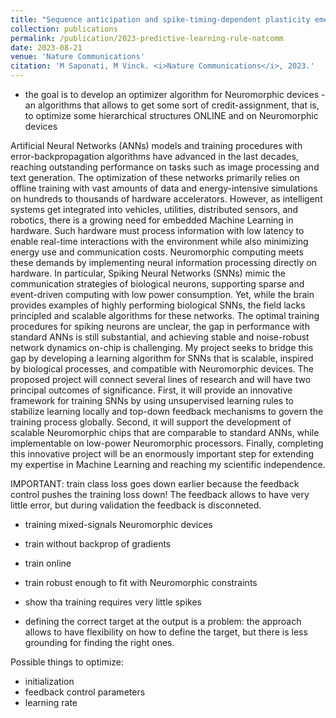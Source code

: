```yaml
---
title: "Sequence anticipation and spike-timing-dependent plasticity emerge from a predictive learning rule"
collection: publications
permalink: /publication/2023-predictive-learning-rule-natcomm
date: 2023-08-21
venue: 'Nature Communications'
citation: 'M Saponati, M Vinck. <i>Nature Communications</i>, 2023.'
---
```



- the goal is to develop an optimizer algorithm for Neuromorphic devices - an algorithms that allows to get some sort of credit-assignment, that is, to optimize some hierarchical structures ONLINE and on Neuromorphic devices




Artificial Neural Networks (ANNs) models and training procedures with error-backpropagation
algorithms have advanced in the last decades, reaching outstanding performance on tasks such as
image processing and text generation. The optimization of these networks primarily relies on offline
training with vast amounts of data and energy-intensive simulations on hundreds to thousands of
hardware accelerators. However, as intelligent systems get integrated into vehicles, utilities, distributed
sensors, and robotics, there is a growing need for embedded Machine Learning in hardware. Such
hardware must process information with low latency to enable real-time interactions with the
environment while also minimizing energy use and communication costs. Neuromorphic computing
meets these demands by implementing neural information processing directly on hardware. In
particular, Spiking Neural Networks (SNNs) mimic the communication strategies of biological neurons,
supporting sparse and event-driven computing with low power consumption. Yet, while the brain
provides examples of highly performing biological SNNs, the field lacks principled and scalable
algorithms for these networks. The optimal training procedures for spiking neurons are unclear, the
gap in performance with standard ANNs is still substantial, and achieving stable and noise-robust
network dynamics on-chip is challenging. My project seeks to bridge this gap by developing a learning
algorithm for SNNs that is scalable, inspired by biological processes, and compatible with
Neuromorphic devices. The proposed project will connect several lines of research and will have two
principal outcomes of significance. First, it will provide an innovative framework for training SNNs by
using unsupervised learning rules to stabilize learning locally and top-down feedback mechanisms to
govern the training process globally. Second, it will support the development of scalable Neuromorphic
chips that are comparable to standard ANNs, while implementable on low-power Neuromorphic
processors. Finally, completing this innovative project will be an enormously important step for
extending my expertise in Machine Learning and reaching my scientific independence.



IMPORTANT: train class loss goes down earlier because the feedback control pushes the training loss down! The feedback allows to have very little error, but during validation the feedback is disconneted.


- training mixed-signals Neuromorphic devices

- train without backprop of gradients
- train online
- train robust enough to fit with Neuromorphic constraints


- show tha training requires very little spikes


- defining the correct target at the output is a problem: the approach allows to have flexibility on how to define the target, but there is less grounding for finding the right ones.


Possible things to optimize:
- initialization
- feedback control parameters
- learning rate